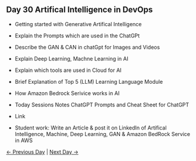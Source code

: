 ## Day 30 Artifical Intelligence in DevOps

 - Getting started with Generative Artifical Intelligence
 - Explain the Prompts which are used in the ChatGPt
 - Describe the GAN & CAN in chatGpt for Images and Videos
 - Explain Deep Learning, Machne Learning in AI
 - Explain which tools are used in Cloud for AI
 - Brief Explanation of Top 5 (LLM) Learning Language Module
 - How Amazon Bedrock Serivice works in AI

 
  - Today Sessions Notes ChatGPT Prompts and Cheat Sheet for ChatGPT
  - Link

  - Student work: Write an Article & post it on LinkedIn of Artifical Intelligence, Machine, Deep Learning, GAN & Amazon BedRock Service in AWS

 [← Previous Day](../day29/README.md) | [Next Day →](../day31/README.md)
